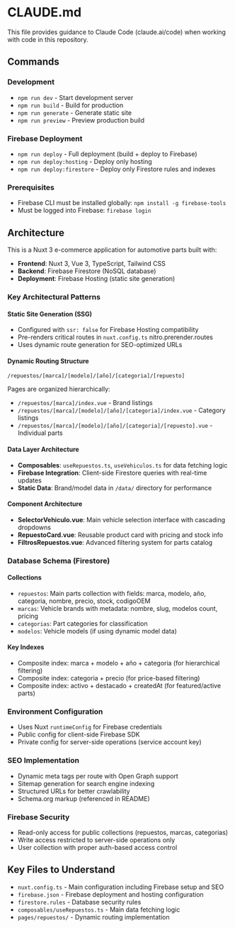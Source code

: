 # CLAUDE.md

This file provides guidance to Claude Code (claude.ai/code) when working with code in this repository.

## Commands

### Development
- `npm run dev` - Start development server
- `npm run build` - Build for production  
- `npm run generate` - Generate static site
- `npm run preview` - Preview production build

### Firebase Deployment
- `npm run deploy` - Full deployment (build + deploy to Firebase)
- `npm run deploy:hosting` - Deploy only hosting
- `npm run deploy:firestore` - Deploy only Firestore rules and indexes

### Prerequisites
- Firebase CLI must be installed globally: `npm install -g firebase-tools`
- Must be logged into Firebase: `firebase login`

## Architecture

This is a Nuxt 3 e-commerce application for automotive parts built with:
- **Frontend**: Nuxt 3, Vue 3, TypeScript, Tailwind CSS  
- **Backend**: Firebase Firestore (NoSQL database)
- **Deployment**: Firebase Hosting (static site generation)

### Key Architectural Patterns

#### Static Site Generation (SSG)
- Configured with `ssr: false` for Firebase Hosting compatibility
- Pre-renders critical routes in `nuxt.config.ts` nitro.prerender.routes
- Uses dynamic route generation for SEO-optimized URLs

#### Dynamic Routing Structure
```
/repuestos/[marca]/[modelo]/[año]/[categoria]/[repuesto]
```
Pages are organized hierarchically:
- `/repuestos/[marca]/index.vue` - Brand listings
- `/repuestos/[marca]/[modelo]/[año]/[categoria]/index.vue` - Category listings  
- `/repuestos/[marca]/[modelo]/[año]/[categoria]/[repuesto].vue` - Individual parts

#### Data Layer Architecture
- **Composables**: `useRepuestos.ts`, `useVehiculos.ts` for data fetching logic
- **Firebase Integration**: Client-side Firestore queries with real-time updates
- **Static Data**: Brand/model data in `/data/` directory for performance

#### Component Architecture
- **SelectorVehiculo.vue**: Main vehicle selection interface with cascading dropdowns
- **RepuestoCard.vue**: Reusable product card with pricing and stock info
- **FiltrosRepuestos.vue**: Advanced filtering system for parts catalog

### Database Schema (Firestore)

#### Collections
- `repuestos`: Main parts collection with fields: marca, modelo, año, categoria, nombre, precio, stock, codigoOEM
- `marcas`: Vehicle brands with metadata: nombre, slug, modelos count, pricing
- `categorias`: Part categories for classification
- `modelos`: Vehicle models (if using dynamic model data)

#### Key Indexes
- Composite index: marca + modelo + año + categoria (for hierarchical filtering)
- Composite index: categoria + precio (for price-based filtering)
- Composite index: activo + destacado + createdAt (for featured/active parts)

### Environment Configuration
- Uses Nuxt `runtimeConfig` for Firebase credentials
- Public config for client-side Firebase SDK
- Private config for server-side operations (service account key)

### SEO Implementation
- Dynamic meta tags per route with Open Graph support
- Sitemap generation for search engine indexing
- Structured URLs for better crawlability
- Schema.org markup (referenced in README)

### Firebase Security
- Read-only access for public collections (repuestos, marcas, categorias)
- Write access restricted to server-side operations only
- User collection with proper auth-based access control

## Key Files to Understand
- `nuxt.config.ts` - Main configuration including Firebase setup and SEO
- `firebase.json` - Firebase deployment and hosting configuration
- `firestore.rules` - Database security rules
- `composables/useRepuestos.ts` - Main data fetching logic
- `pages/repuestos/` - Dynamic routing implementation